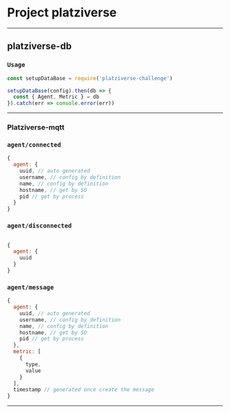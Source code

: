 # Project platziverse
---
## platziverse-db

### `Usage`

``` js
const setupDataBase = require('platziverse-challenge')

setupDataBase(config).then(db => {
  const { Agent, Metric } = db
}).catch(err => console.error(err))

```
---
### Platziverse-mqtt

### `agent/connected`

``` js
{
  agent: {
    uuid, // auto generated
    username, // config by definition
    name, // config by definition
    hostname, // get by SO
    pid // get by process
  }
}

```

### `agent/disconnected`

```js

{
  agent: {
    uuid
  }
}

```

### `agent/message`

``` js
{
  agent: {
    uuid, // auto generated
    username, // config by definition
    name, // config by definition
    hostname, // get by SO
    pid // get by process
  },
  metric: [
    {
      type,
      value
    }
  ],
  timestamp // generated once create the message
}
```

---